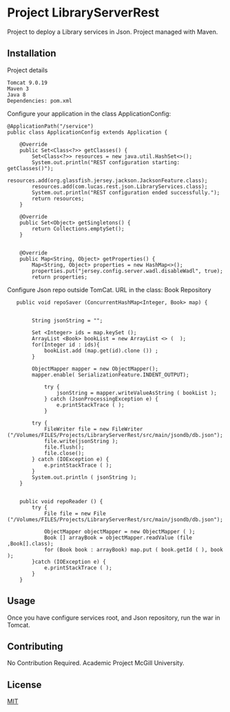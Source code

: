 # Project LibraryServerRest

Project to deploy a Library services in Json. Project managed with Maven.

## Installation

Project details

```
Tomcat 9.0.19
Maven 3
Java 8
Dependencies: pom.xml
```

Configure your application in the class ApplicationConfig:

```
@ApplicationPath("/service")
public class ApplicationConfig extends Application {

    @Override
    public Set<Class<?>> getClasses() {
        Set<Class<?>> resources = new java.util.HashSet<>();
        System.out.println("REST configuration starting: getClasses()");
        resources.add(org.glassfish.jersey.jackson.JacksonFeature.class);
        resources.add(com.lucas.rest.json.LibraryServices.class);
        System.out.println("REST configuration ended successfully.");
        return resources;
    }

    @Override
    public Set<Object> getSingletons() {
        return Collections.emptySet();
    }


    @Override
    public Map<String, Object> getProperties() {
        Map<String, Object> properties = new HashMap<>();
        properties.put("jersey.config.server.wadl.disableWadl", true);
        return properties;
```

Configure Json repo outside TomCat. URL in the class: Book Repository

```
   public void repoSaver (ConcurrentHashMap<Integer, Book> map) {


        String jsonString = "";

        Set <Integer> ids = map.keySet ();
        ArrayList <Book> bookList = new ArrayList <> (  );
        for(Integer id : ids){
            bookList.add (map.get(id).clone ()) ;
        }

        ObjectMapper mapper = new ObjectMapper();
        mapper.enable( SerializationFeature.INDENT_OUTPUT);

            try {
                jsonString = mapper.writeValueAsString ( bookList );
            } catch (JsonProcessingException e) {
                e.printStackTrace ( );
            }

        try {
            FileWriter file = new FileWriter ("/Volumes/FILES/Projects/LibraryServerRest/src/main/jsondb/db.json");
            file.write(jsonString );
            file.flush();
            file.close();
        } catch (IOException e) {
            e.printStackTrace ( );
        }
        System.out.println ( jsonString );
    }


    public void repoReader () {
        try {
            File file = new File ("/Volumes/FILES/Projects/LibraryServerRest/src/main/jsondb/db.json");

            ObjectMapper objectMapper = new ObjectMapper ( );
            Book [] arrayBook = objectMapper.readValue (file ,Book[].class);
            for (Book book : arrayBook) map.put ( book.getId ( ), book );
        }catch (IOException e) {
            e.printStackTrace ( );
        }
    }
```
## Usage

Once you have configure services root, and Json repository, run the war in Tomcat. 

## Contributing
No Contribution Required. Academic Project McGill University. 

## License
[MIT](https://choosealicense.com/licenses/mit/)